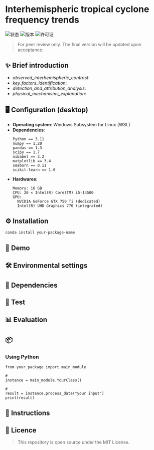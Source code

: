 # Interhemispheric tropical cyclone frequency trends
![状态](https://img.shields.io/badge/status-Under_Review-yellow)
![版本](https://img.shields.io/badge/version-2025.10.11-blue)
![许可证](https://img.shields.io/badge/license-MIT-green)

> For peer review only. The final version will be updated upon acceptance.


## ✨ Brief introduction
- *observed_interhemispheric_contrast*:
- *key_factors_identification*:
- *detection_and_attribution_analysis*:
- *physical_mechanisms_explanation*: 


## 🖥️ Configuration (desktop)

- **Operating system**: Windows Subsystem for Linux (WSL)  
- **Dependencies**:
  ```
  Python == 3.11
  numpy == 1.20
  pandas == 1.3
  scipy == 1.7
  nibabel == 3.2
  matplotlib == 3.4
  seaborn == 0.11
  scikit-learn == 1.0
  ```
- **Hardwares**:
  ```
  Memory: 16 GB
  CPU: 20 × Intel(R) Core(TM) i5-14500
  GPU:
    NVIDIA GeForce GTX 750 Ti (dedicated)
    Intel(R) UHD Graphics 770 (integrated)
  ```

  

## ⚙️ Installation
```
conda install your-package-name
```


## 🚀 Demo


## 🛠️ Environmental  settings

## 🔧 Dependencies


## 🧪 Test


## 📊 Evaluation


## 📦

### Using Python

```
from your_package import main_module

# 
instance = main_module.YourClass()

# 
result = instance.process_data("your input")
print(result)
```

## 📘 Instructions


## 📄 Licence
> This repository is open source under the MIT License.
